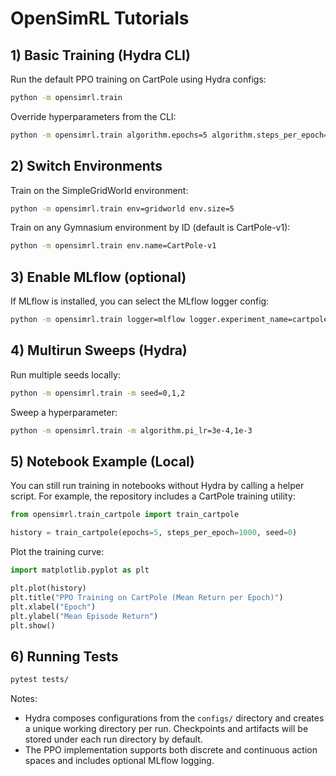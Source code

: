 # OpenSimRL Tutorials

## 1) Basic Training (Hydra CLI)
Run the default PPO training on CartPole using Hydra configs:
```bash
python -m opensimrl.train
```

Override hyperparameters from the CLI:
```bash
python -m opensimrl.train algorithm.epochs=5 algorithm.steps_per_epoch=1000
```

## 2) Switch Environments
Train on the SimpleGridWorld environment:
```bash
python -m opensimrl.train env=gridworld env.size=5
```

Train on any Gymnasium environment by ID (default is CartPole-v1):
```bash
python -m opensimrl.train env.name=CartPole-v1
```

## 3) Enable MLflow (optional)
If MLflow is installed, you can select the MLflow logger config:
```bash
python -m opensimrl.train logger=mlflow logger.experiment_name=cartpole
```

## 4) Multirun Sweeps (Hydra)
Run multiple seeds locally:
```bash
python -m opensimrl.train -m seed=0,1,2
```

Sweep a hyperparameter:
```bash
python -m opensimrl.train -m algorithm.pi_lr=3e-4,1e-3
```

## 5) Notebook Example (Local)
You can still run training in notebooks without Hydra by calling a helper script.
For example, the repository includes a CartPole training utility:

```python
from opensimrl.train_cartpole import train_cartpole

history = train_cartpole(epochs=5, steps_per_epoch=1000, seed=0)
```

Plot the training curve:
```python
import matplotlib.pyplot as plt

plt.plot(history)
plt.title("PPO Training on CartPole (Mean Return per Epoch)")
plt.xlabel("Epoch")
plt.ylabel("Mean Episode Return")
plt.show()
```

## 6) Running Tests
```bash
pytest tests/
```

Notes:
- Hydra composes configurations from the `configs/` directory and creates a unique working directory per run. Checkpoints and artifacts will be stored under each run directory by default.
- The PPO implementation supports both discrete and continuous action spaces and includes optional MLflow logging.
